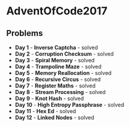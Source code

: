# AdventOfCode2017

## Problems

- **Day 1** - **Inverse Captcha** - solved
- **Day 2** - **Corruption Checksum** - solved
- **Day 3** - **Spiral Memory** - solved
- **Day 4** - **Trampoline Maze** - solved
- **Day 5** - **Memory Reallocation** - solved
- **Day 6** - **Recursive Circus** - solved
- **Day 7** - **Register Maths** - solved
- **Day 8** - **Stream Processing** - solved
- **Day 9** - **Knot Hash** - solved
- **Day 10** - **High Entropy Passphrase** - solved
- **Day 11** - **Hex Ed** - solved
- **Day 12** - **Linked Nodes** - solved


 
